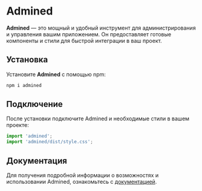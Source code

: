 # Admined

**Admined** — это мощный и удобный инструмент для администрирования и управления вашим приложением. Он предоставляет готовые компоненты и стили для быстрой интеграции в ваш проект.

## Установка

Установите **Admined** с помощью npm:

```bash
npm i admined
```

## Подключение
После установки подключите Admined и необходимые стили в вашем проекте:

```javascript
import 'admined';
import 'admined/dist/style.css';
```

## Документация
Для получения подробной информации о возможностях и использовании Admined, ознакомьтесь с <a href="https://www.notion.so/admined/Admined-bef10f61a11c4e4b827891d558fc1f78">документацией</a>.
